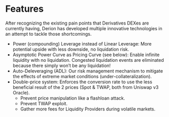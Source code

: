 # Features

After recognizing the existing pain points that Derivatives DEXes are currently having, Derion has developed multiple innovative technologies in an attempt to tackle those shortcomings.

* Power (compounding) Leverage instead of Linear Leverage: More potential upside with less downside, no liquidation risk.
* Asymptotic Power Curve as Pricing Curve (see below): Enable infinite liquidity with no liquidation. Congested liquidation events are eliminated because there simply won’t be any liquidation!
* Auto-Deleveraging (ADL): Our risk management mechanism to mitigate the effects of extreme market conditions (under-collateralization).
* Double-price system: Enforces the conversion rate to use the less beneficial result of the 2 prices (Spot & TWAP, both from Uniswap v3 Oracle).
  * Prevent price manipulation like a flashloan attack.
  * Prevent TWAP exploit.
  * Gather more fees for Liquidity Providers during volatile markets.
